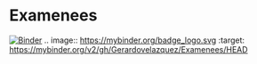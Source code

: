 # Examenees
[![Binder](https://mybinder.org/badge_logo.svg)](https://mybinder.org/v2/gh/Gerardovelazquez/Examenees/HEAD)
.. image:: https://mybinder.org/badge_logo.svg
 :target: https://mybinder.org/v2/gh/Gerardovelazquez/Examenees/HEAD
